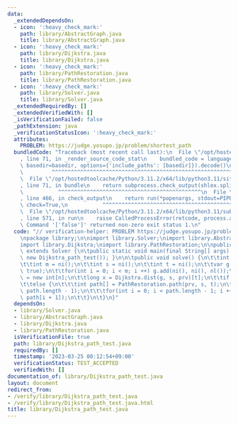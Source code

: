 ```yaml
---
data:
  _extendedDependsOn:
  - icon: ':heavy_check_mark:'
    path: library/AbstractGraph.java
    title: library/AbstractGraph.java
  - icon: ':heavy_check_mark:'
    path: library/Dijkstra.java
    title: library/Dijkstra.java
  - icon: ':heavy_check_mark:'
    path: library/PathRestoration.java
    title: library/PathRestoration.java
  - icon: ':heavy_check_mark:'
    path: library/Solver.java
    title: library/Solver.java
  _extendedRequiredBy: []
  _extendedVerifiedWith: []
  _isVerificationFailed: false
  _pathExtension: java
  _verificationStatusIcon: ':heavy_check_mark:'
  attributes:
    PROBLEM: https://judge.yosupo.jp/problem/shortest_path
  bundledCode: "Traceback (most recent call last):\n  File \"/opt/hostedtoolcache/Python/3.11.2/x64/lib/python3.11/site-packages/onlinejudge_verify/documentation/build.py\"\
    , line 71, in _render_source_code_stat\n    bundled_code = language.bundle(stat.path,\
    \ basedir=basedir, options={'include_paths': [basedir]}).decode()\n          \
    \         ^^^^^^^^^^^^^^^^^^^^^^^^^^^^^^^^^^^^^^^^^^^^^^^^^^^^^^^^^^^^^^^^^^^^^^^^^^^^^^^^^\n\
    \  File \"/opt/hostedtoolcache/Python/3.11.2/x64/lib/python3.11/site-packages/onlinejudge_verify/languages/user_defined.py\"\
    , line 71, in bundle\n    return subprocess.check_output(shlex.split(command))\n\
    \           ^^^^^^^^^^^^^^^^^^^^^^^^^^^^^^^^^^^^^^^^^^^^^\n  File \"/opt/hostedtoolcache/Python/3.11.2/x64/lib/python3.11/subprocess.py\"\
    , line 466, in check_output\n    return run(*popenargs, stdout=PIPE, timeout=timeout,\
    \ check=True,\n           ^^^^^^^^^^^^^^^^^^^^^^^^^^^^^^^^^^^^^^^^^^^^^^^^^^^^^^^^^\n\
    \  File \"/opt/hostedtoolcache/Python/3.11.2/x64/lib/python3.11/subprocess.py\"\
    , line 571, in run\n    raise CalledProcessError(retcode, process.args,\nsubprocess.CalledProcessError:\
    \ Command '['false']' returned non-zero exit status 1.\n"
  code: "// verification-helper: PROBLEM https://judge.yosupo.jp/problem/shortest_path\n\
    \npackage library;\n\nimport library.Solver;\nimport library.AbstractGraph;\n\
    import library.Dijkstra;\nimport library.PathRestoration;\n\npublic class Dijkstra_path_test\
    \ extends Solver {\n\tpublic static void main(final String[] args) { main(args,\
    \ new Dijkstra_path_test()); }\n\n\tpublic void solve() {\n\t\tint n = ni();\n\
    \t\tint m = ni();\n\t\tint s = ni();\n\t\tint t = ni();\n\t\tvar g = new WeightedListGraph(n,\
    \ true);\n\t\tfor(int i = 0; i < m; i ++) g.add(ni(), ni(), nl());\n\t\tint prv[]\
    \ = new int[n];\n\t\tlong x = Dijkstra.dist(g, s, prv)[t];\n\t\tif(isINF(x)) prtln(-1);\n\
    \t\telse {\n\t\t\tint path[] = PathRestoration.path(prv, s, t);\n\t\t\tprtln(x,\
    \ path.length - 1);\n\t\t\tfor(int i = 0; i < path.length - 1; i ++) prtln(path[i],\
    \ path[i + 1]);\n\t\t}\n\t}\n}"
  dependsOn:
  - library/Solver.java
  - library/AbstractGraph.java
  - library/Dijkstra.java
  - library/PathRestoration.java
  isVerificationFile: true
  path: library/Dijkstra_path_test.java
  requiredBy: []
  timestamp: '2023-03-25 00:12:54+09:00'
  verificationStatus: TEST_ACCEPTED
  verifiedWith: []
documentation_of: library/Dijkstra_path_test.java
layout: document
redirect_from:
- /verify/library/Dijkstra_path_test.java
- /verify/library/Dijkstra_path_test.java.html
title: library/Dijkstra_path_test.java
---
```

